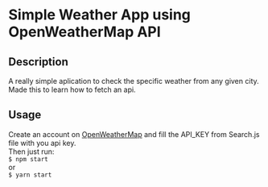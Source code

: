 # Simple Weather App using OpenWeatherMap API
## Description
A really simple aplication to check the specific weather from any given city.
Made this to learn how to fetch an api.

## Usage
Create an account on [OpenWeatherMap](https://openweathermap.org/) and fill the API_KEY from Search.js file with you api key. <br>
Then just run: <br>
`$ npm start` <br>
or <br>
`$ yarn start` <br>
